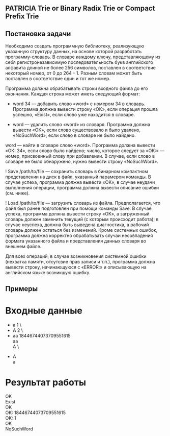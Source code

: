 ## PATRICIA Trie or Binary Radix Trie or Compact Prefix Trie

## Постановка задачи
Необходимо создать программную библиотеку, реализующую указанную структуру данных, на основе которой разработать программу-словарь. В словаре каждому ключу, представляющему из себя регистронезависимую последовательность букв английского алфавита длиной не более 256 символов, поставлен в соответствие некоторый номер, от 0 до 264 - 1. Разным словам может быть поставлен в соответствие один и тот же номер.

Программа должна обрабатывать строки входного файла до его окончания. Каждая строка может иметь следующий формат:

+ word 34 — добавить слово «word» с номером 34 в словарь. Программа должна вывести строку «OK», если операция прошла успешно, «Exist», если слово уже находится в словаре.

- word — удалить слово «word» из словаря. Программа должна вывести «OK», если слово существовало и было удалено, «NoSuchWord», если слово в словаре не было найдено.

word — найти в словаре слово «word». Программа должна вывести «OK: 34», если слово было найдено; число, которое следует за «OK:» — номер, присвоенный слову при добавлении. В случае, если слово в словаре не было обнаружено, нужно вывести строку «NoSuchWord».

! Save /path/to/file — сохранить словарь в бинарном компактном представлении на диск в файл, указанный парамером команды. В случае успеха, программа должна вывести «OK», в случае неудачи выполнения операции, программа должна вывести описание ошибки (см. ниже).

! Load /path/to/file — загрузить словарь из файла. Предполагается, что файл был ранее подготовлен при помощи команды Save. В случае успеха, программа должна вывести строку «OK», а загруженный словарь должен заменить текущий (с которым происходит работа); в случае неуспеха, должна быть выведена диагностика, а рабочий словарь должен остаться без изменений. Кроме системных ошибок, программа должна корректно обрабатывать случаи несовпадения формата указанного файла и представления данных словаря во внешнем файле.

Для всех операций, в случае возникновения системной ошибки (нехватка памяти, отсутсвие прав записи и т.п.), программа должна вывести строку, начинающуюся с «ERROR:» и описывающую на английском языке возникшую ошибку.

## Примеры
# Входные данные
+ a 1 \
+ A 2 \
+ aa 18446744073709551615 \
aa \
A \
- A \
a 
      
# Результат работы
OK \
Exist \
OK \
OK: 18446744073709551615 \
OK: 1 \
OK \
NoSuchWord 


